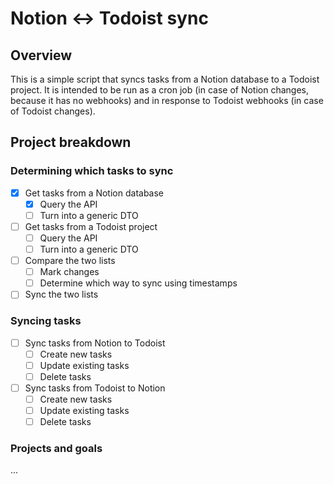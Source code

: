 # Notion <-> Todoist sync

## Overview

This is a simple script that syncs tasks from a Notion database to a Todoist project. It is intended to be run as a cron job (in case of Notion changes, because it has no webhooks) and in response to Todoist webhooks (in case of Todoist changes).

## Project breakdown

### Determining which tasks to sync
- [x] Get tasks from a Notion database
  - [x] Query the API
  - [ ] Turn into a generic DTO
- [ ] Get tasks from a Todoist project
  - [ ] Query the API
  - [ ] Turn into a generic DTO
- [ ] Compare the two lists
  - [ ] Mark changes
  - [ ] Determine which way to sync using timestamps
- [ ] Sync the two lists

### Syncing tasks
- [ ] Sync tasks from Notion to Todoist
  - [ ] Create new tasks
  - [ ] Update existing tasks
  - [ ] Delete tasks
- [ ] Sync tasks from Todoist to Notion
  - [ ] Create new tasks
  - [ ] Update existing tasks
  - [ ] Delete tasks

### Projects and goals
...